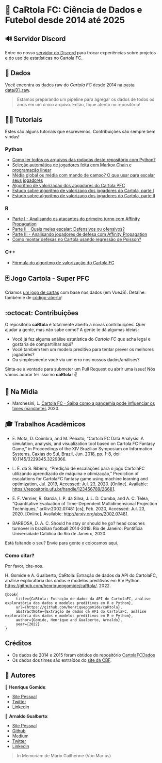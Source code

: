 # 🎩 CaRtola FC: Ciência de Dados e Futebol desde 2014 até 2025
## 🔊 Servidor Discord

Entre no nosso [servidor do Discord][discord] para trocar experiências sobre projetos e do uso de estatísticas no Cartola FC.

## 🎲 Dados

Você encontra os dados raw do *Cartola FC* desde 2014 na pasta [data/01_raw][folder_data].

> Estamos preparando um pipeline para agregar os dados de todos os anos em um único arquivo. Então, fique atento no repositório!

## 🧑‍🏫 Tutoriais

Estes são alguns tutoriais que escrevemos. Contribuições são sempre bem vindas!

### Python

- [Como ler todos os arquivos das rodadas deste repositório com Python?][tutorial-py-1]
- [Seleção automática de jogadores feita com Markov Chain e programação linear][tutorial-py-2]
- [Média global ou média com mando de campo? O que usar para escalar seus jogadores][tutorial-py-3]
- [Algoritmo de valorização dos Jogadores do Cartola PFC][tutorial-py-4]
- [Estudo sobre algoritmo de valorizaço dos jogadores do Cartola, parte I][tutorial-py-5]
- [Estudo sobre algoritmo de valorizaço dos jogadores do Cartola, parte II][tutorial-py-6]

### R

- [Parte I - Analisando os atacantes do primeiro turno com Affinity Propagation][tutorial-r-1]
- [Parte II - Quais meias escalar: Defensivos ou ofensivos?][tutorial-r-2]
- [Parte III - Analisando jogadores de defesa com Affinity Propagation][tutorial-r-3]
- [Como montar defesas no Cartola usando regressão de Poisson?][tutorial-r-4]

### C++

- [Fórmula do algoritmo de valorização do Cartola FC][tutorial-cpp-1]

## 🃏 Jogo Cartola - Super PFC

Criamos [um jogo de cartas][supertrunfo-site] com base nos dados (em VueJS). Detalhe: também é de [código-aberto][supertrunfo-repo]!

## :octocat: Contribuições

O repositório __caRtola__ é totalmente aberto a novas contribuições. Quer ajudar a gente, mas não sabe como? A gente te dá algumas ideias:

- Você já fez alguma análise estatística do *Cartola FC* que acha legal e gostaria de compartilhar aqui?
- Você também tem um modelo preditivo para tentar prever os melhores jogadores?
- Ou simplesmente você viu um erro nos nossos dados/análises?

Sinta-se à vontade para submeter um Pull Request ou abrir uma issue! Nós vamos adorar ter isso no __caRtola__! ✌️

## 📰 Na Mídia

- Marchesini, L. [Cartola FC - Saiba como a pandemia pode influenciar os times mandantes][metropoles] 2020.

## 🎓 Trabalhos Acadêmicos

- E. Mota, D. Coimbra, and M. Peixoto, “Cartola FC Data Analysis: A simulation, analysis, and visualization tool based on Cartola FC Fantasy Game,” in Proceedings of the XIV Brazilian Symposium on Information Systems, Caxias do Sul, Brazil, Jun. 2018, pp. 1–8, doi: 10.1145/3229345.3229366.

- L. E. da S. Ribeiro, “Predição de escalações para o jogo CartolaFC utilizando aprendizado de máquina e otimização,” Prediction of escalations for CartolaFC fantasy game using machine learning and optimization, Jul. 2019, Accessed: Jul. 23, 2020. [Online]. Available: <https://repositorio.ufu.br/handle/123456789/26681>.

- E. F. Vernier, R. Garcia, I. P. da Silva, J. L. D. Comba, and A. C. Telea, “Quantitative Evaluation of Time-Dependent Multidimensional Projection Techniques,” arXiv:2002.07481 [cs], Feb. 2020, Accessed: Jul. 23, 2020. [Online]. Available: <http://arxiv.org/abs/2002.07481>.

- BARBOSA, D. A. C. Should he stay or should he go? head coaches turnover in brazilian football 2014-2019. Rio de Janeiro: Pontifícia Universidade Católica do Rio de Janeiro, 2020.

Está faltando o seu? Envie para gente e colocamos aqui.

### Como citar?

Por favor, cite-nos.

H. Gomide e A. Gualberto, CaRtola: Extração de dados da API do CartolaFC, análise exploratória dos dados e modelos preditivos em R e Python. <https://github.com/henriquepgomide/caRtola/>. 2022.

```{latex}
@book{
     title={CaRtola: Extração de dados da API do CartolaFC, análise exploratória dos dados e modelos preditivos em R e Python}, 
     url={https://github.com/henriquepgomide/caRtola}, 
     abstractNote={Extração de dados da API do CartolaFC, análise exploratória dos dados e modelos preditivos em R e Python}, 
     author={Gomide, Henrique and Gualberto, Arnaldo}, 
     year={2022}
}
```

## Créditos

- Os dados de 2014 e 2015 foram obtidos do repositório [CartolaFCDados](https://github.com/thevtm/CartolaFCDados)
- Os dados dos times são extraídos do [site da CBF](https://www.cbf.com.br/competicoes/brasileiro-serie-a#.WiqMZbbOpTY).

## 👥 Autores

👤 __Henrique Gomide__:

- [Site Pessoal](http://henriquepgomide.github.io)
- [Twitter](https://twitter.com/hpgomide)
- [Linkedin](https://www.linkedin.com/in/hpgomide/)

👤 __Arnaldo Gualberto__:

- [Site Pessoal](http://arnaldogualberto.com)
- [Github](https://github.com/arnaldog12)
- [Medium](https://medium.com/@arnaldog12)
- [Twitter](https://twitter.com/arnaldog12_)
- [Linkedin](https://www.linkedin.com/in/arnaldo-gualberto/)

> In Memoriam de Mário Guilherme (Von Marius)

[discord]: https://discord.gg/YVAzA2unMB
[folder_data]: data/01_raw/
[metropoles]: https://www.metropoles.com/esportes/cartola-fc-saiba-como-a-pandemia-pode-influenciar-os-times-mandantes
[supertrunfo-site]: https://henriquepgomide.github.io/cartola-supertrunfo/
[supertrunfo-repo]: https://github.com/henriquepgomide/cartola-supertrunfo
[tutorial-py-1]: https://github.com/henriquepgomide/caRtola/tree/master/notebooks/colabs/caRtola_como_ler_repositório_do_github_com_BeautifulSoup_e_Pandas.ipynb
[tutorial-py-2]: https://github.com/henriquepgomide/caRtola/tree/master/notebooks/markov-chain-lpp.ipynb
[tutorial-py-3]: https://github.com/henriquepgomide/caRtola/tree/master/notebooks/colabs/caRtola_media_media_movel_media_casa_ou_fora_o_que_usar.ipynb
[tutorial-py-4]: https://github.com/henriquepgomide/caRtola/tree/master/notebooks/desafio_valorizacao/Desafio%20da%20Valorização.ipynb
[tutorial-py-5]: https://github.com/henriquepgomide/caRtola/blob/master/notebooks/desafio_valorizacao/Descobrindo%20o%20algoritmo%20de%20valoriza%C3%A7%C3%A3o%20do%20Cartola%20FC%20-%20Parte%20I.ipynb
[tutorial-py-6]: https://github.com/henriquepgomide/caRtola/blob/master/notebooks/desafio_valorizacao/Descobrindo%20o%20algoritmo%20de%20valoriza%C3%A7%C3%A3o%20do%20Cartola%20FC%20-%20Parte%20I.ipynb
[tutorial-r-1]: https://medium.com/@hpgomide/cartola-pfc-analisando-os-atacantes-do-primeiro-turno-com-affinity-propagation-89df6304b4e4
[tutorial-r-2]: https://medium.com/@hpgomide/cartola-pfc-quais-meias-escalar-no-cartola-ofensivos-ou-defensivos-abe8d7db121d
[tutorial-r-3]: https://medium.com/@hpgomide/cartola-pfc-analisando-jogadores-de-defesa-com-affinity-propagation-parte-iii-4b3c35df2c0c
[tutorial-r-4]: https://medium.com/@hpgomide/como-montamos-defesas-no-cartolafc-com-estatística-e-modelagem-de-dados-6f5d58ac1034
[tutorial-cpp-1]: https://medium.com/cartolaanalitico/a-f%C3%B3rmula-de-valoriza%C3%A7%C3%A3o-8064b82b0f0
